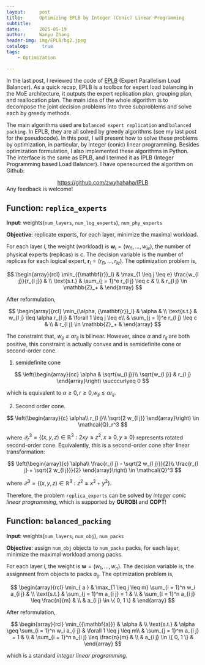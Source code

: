 ```yaml
---
layout:     post
title:      Optimizing EPLB by Integer (Conic) Linear Programming
subtitle:   
date:       2025-05-19
author:     Wanyu Zhang
header-img: img/EPLB/bg2.jpeg
catalog: 	 true
tags:
    - Optimization

---
```


In the last post, I reviewed the code of [EPLB](https://github.com/deepseek-ai/EPLB) (Expert Parallelism Load Balancer). As a quick recap, EPLB is a toolbox for expert load balancing in the MoE architecture, it outputs the expert replication plan, grouping plan, and reallocation plan. The main idea of the whole algorithm is to decompose the joint decision problems into three subproblems and solve each by greedy methods. 

The main algorithms used are `balanced expert replication` and `balanced packing`. In EPLB, they are all solved by greedy algorithms (see my last post for the pseudocode). In this post, I will present how to solve these problems by optimization, in particular, by integer (conic) linear programming. Besides optimization formulation, I also implemented these algorithms in Python. The interface is the same as EPLB, and I termed it as IPLB (Integer Programming based Load Balancer). I have opensourced the algorithm on Github:

<div align="center">
  <a href="https://github.com/zwyhahaha/IPLB">https://github.com/zwyhahaha/IPLB</a>
</div>
Any feedback is welcome!

## Function: `replica_experts`

**Input**: weights(`num_layers`, `num_log_experts`), `num_phy_experts`

**Objective**: replicate experts, for each layer, minimize the maximal workload.

For each layer $l$, the weight (workload) is ${\mathbf{w}}_l = (w_{l1}, ..., w_{le})$, the number of physical experts (replicas) is $c$. The decision variable is the number of replicas for each logical expert, ${\mathbf{r}}_l = (r_{l1}, ..., r_{le})$. The optimization problem is,



$$
\begin{array}{rcl}
  \min_{{\mathbf{r}}_l} & \max_{1 \leq j \leq e}  \frac{w_{l
  j}}{r_{l j}} & \\
  \text{s.t.} & \sum_{j = 1}^e r_{l j} \leq c & \\
  & r_{l j} \in \mathbb{Z}_+ & 
\end{array}
$$



After reformulation,



$$
\begin{array}{rcl}
  \min_{\alpha, {\mathbf{r}}_l} & \alpha & \\
  \text{s.t.} & w_{l j} \leq \alpha r_{l j} & \forall 1 \leq j \leq e\\
  & \sum_{j = 1}^e r_{l j} \leq c & \\
  & r_{l j} \in \mathbb{Z}_+ & 
\end{array}
$$



The constraint that, $w_{l j} \leq \alpha r_{l j}$ is bilinear. However, since $\alpha$ and $r_{l j}$ are both positive, this constraint is actually convex and is semidefinite cone or second-order cone.

1. semidefinite cone

$$
\left(\begin{array}{cc}
     \alpha & \sqrt{w_{l j}}\\
     \sqrt{w_{l j}} & r_{l j}
   \end{array}\right) \succcurlyeq 0
$$

which is equivalent to $\alpha \geq 0, r \geq 0,$$w_{l j} \leq \alpha r_{l 
j}$.

2. Second order cone.

$$
\left(\begin{array}{c}
     \alpha\\
     r_{l j}\\
     \sqrt{2 w_{l j}}
   \end{array}\right) \in \mathcal{Q}_r^3
$$

where $\mathcal{Q}_r^3 = \{ (x, y, z) \in \mathbb{R}^3 : 2 x y \geq z^2, x 
\geq 0, y \geq 0 \}$ represents rotated second-order cone. Equivalently, this is a second-order cone after linear transformation:


$$
\left(\begin{array}{c}
     \alpha\\
     \frac{r_{l j} - \sqrt{2 w_{l j}}}{2}\\
     \frac{r_{l j} + \sqrt{2 w_{l j}}}{2}
   \end{array}\right) \in \mathcal{Q}^3
$$



where $\mathcal{Q}^3 = \{ (x, y, z) \in \mathbb{R}^3 : z^2 \geq x^2 + y^2 \}$.

Therefore, the problem `replica_experts` can be solved by *integer conic linear programming*, which is supported by **GUROBI** and **COPT**!

## Function: `balanced_packing`

**Input**: weights(`num_layers`, `num_obj`), `num_packs`

**Objective**: assign `num_obj` objects to `num_packs` packs, for each layer, minimize the maximal workload among packs.

For each layer $l$, the weight is ${\mathbf{w}} = (w_1, ..., w_n)$. The decision variable is, the assignment from objects to packs $a_{i j}$. The optimization problem is,



$$
\begin{array}{rcl}
  \min_{ a } & \max_{1 \leq j \leq m}  \sum_{i = 1}^n
  w_i a_{i j} & \\
  \text{s.t.} & \sum_{j = 1}^m a_{i j} = 1 & \\
  & \sum_{i = 1}^n a_{i j} \leq  \frac{n}{m} & \\
  & a_{i j} \in \{ 0, 1 \} & 
\end{array}
$$



After reformulation,



$$
\begin{array}{rcl}
  \min_{{\mathbf{a}}} & \alpha & \\
  \text{s.t.} & \alpha \geq \sum_{i = 1}^n w_i a_{i j} & \forall 1 \leq j \leq m\\
  & \sum_{j = 1}^m a_{i j} = 1 & \\
  & \sum_{i = 1}^n a_{i j} \leq  \frac{n}{m} & \\
  & a_{i j} \in \{ 0, 1 \} & 
\end{array}
$$



which is a standard *integer linear programming*.
